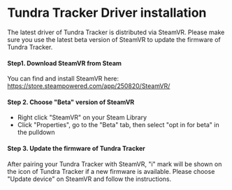 # Tundra Tracker Driver installation

The latest driver of Tundra Tracker is distributed via SteamVR. Please make sure you use the latest beta version of SteamVR to update the firmware of Tundra Tracker.

#### Step1. Download SteamVR from Steam

You can find and install SteamVR here: https://store.steampowered.com/app/250820/SteamVR/



#### Step 2. Choose "Beta" version of SteamVR

- Right click "SteamVR" on your Steam Library
- Click "Properties", go to the "Beta" tab, then select "opt in for beta" in the pulldown



#### Step 3. Update the firmware of Tundra Tracker

After pairing your Tundra Tracker with SteamVR, "i" mark will be shown on the icon of Tundra Tracker if a new firmware is available. Please choose "Update device" on SteamVR and follow the instructions.

